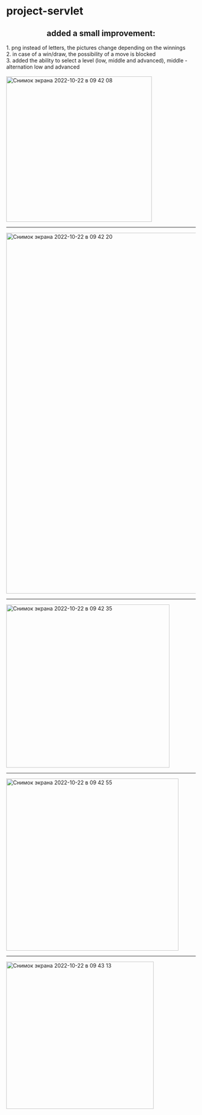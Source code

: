 # project-servlet
<h2 align="center">added a small improvement:</h2>
1. png instead of letters, the pictures change depending on the winnings<br>
2. in case of a win/draw, the possibility of a move is blocked<br>
3. added the ability to select a level (low, middle and advanced), middle - alternation low and advanced<br>

<br>

<img width="387" alt="Снимок экрана 2022-10-22 в 09 42 08" src="https://user-images.githubusercontent.com/96682553/197325041-5461fb8a-86a7-48cf-9f79-c304552f0cb0.png">

<hr>

<img width="960" alt="Снимок экрана 2022-10-22 в 09 42 20" src="https://user-images.githubusercontent.com/96682553/197325044-e160fe24-41dc-48b4-b364-1d35f5470b49.png">

<hr>

<img width="434" alt="Снимок экрана 2022-10-22 в 09 42 35" src="https://user-images.githubusercontent.com/96682553/197325050-7f53e68c-133b-4ba9-bf32-71b070885286.png">

<hr>

<img width="458" alt="Снимок экрана 2022-10-22 в 09 42 55" src="https://user-images.githubusercontent.com/96682553/197325062-d2d7c655-a228-4770-9bc0-c727e9b3eca5.png">

<hr>

<img width="392" alt="Снимок экрана 2022-10-22 в 09 43 13" src="https://user-images.githubusercontent.com/96682553/197325072-fe55cc32-b380-4e6a-ba65-e6a967aa69fb.png">
